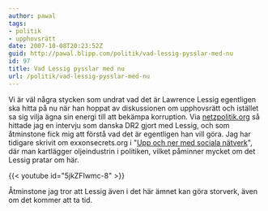```yaml
---
author: pawal
tags:
- politik
- upphovsrätt
date: 2007-10-08T20:23:52Z
guid: http://pawal.blipp.com/politik/vad-lessig-pysslar-med-nu
id: 97
title: Vad Lessig pysslar med nu
url: /politik/vad-lessig-pysslar-med-nu
---
```


Vi är väl några stycken som undrat vad det är Lawrence Lessig
egentligen ska hitta på nu när han hoppat av diskussionen om
upphovsrätt och istället sa sig vilja ägna sin energi till att bekämpa
korruption. Via <a href="http://netzpolitik.org/">netzpolitik.org</a>
så hittade jag en intervju som danska DR2 gjort med Lessig, och som
åtminstone fick mig att förstå vad det är egentligen han vill
göra. Jag har tidigare skrivit om exxonsecrets.org i "<a
href="https://pawal.blipp.com/integritet/upp-och-ner-med-sociala-natverk">Upp
och ner med sociala nätverk</a>", där man kartlägger oljeindustrin i
politiken, vilket påminner mycket om det Lessig pratar om här.

{{< youtube id="5jkZFIwmc-8" >}}

Åtminstone jag tror att Lessig även i det här ämnet kan göra storverk,
även om det kommer att ta tid.
